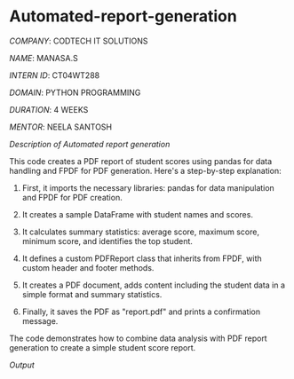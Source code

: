 # Automated-report-generation

*COMPANY*: CODTECH IT SOLUTIONS

*NAME*: MANASA.S

*INTERN ID*: CT04WT288

*DOMAIN*: PYTHON PROGRAMMING

*DURATION*: 4 WEEKS

*MENTOR*: NEELA SANTOSH

*Description of Automated report generation*

This code creates a PDF report of student scores using pandas for data handling and FPDF for PDF generation. Here's a step-by-step explanation:

1. First, it imports the necessary libraries: pandas for data manipulation and FPDF for PDF creation.

2. It creates a sample DataFrame with student names and scores.

3. It calculates summary statistics: average score, maximum score, minimum score, and identifies the top student.

4. It defines a custom PDFReport class that inherits from FPDF, with custom header and footer methods.

5. It creates a PDF document, adds content including the student data in a simple format and summary statistics.

6. Finally, it saves the PDF as "report.pdf" and prints a confirmation message.

The code demonstrates how to combine data analysis with PDF report generation to create a simple student score report.

*Output*







